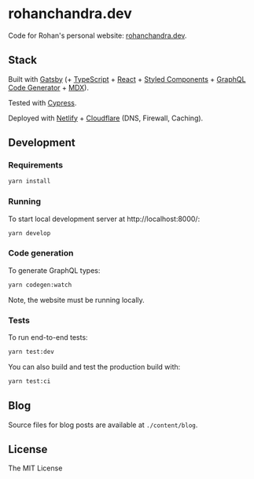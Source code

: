 # rohanchandra.dev

Code for Rohan's personal website: [rohanchandra.dev](https://rohanchandra.dev).

## Stack

Built with [Gatsby](https://www.gatsbyjs.com/) (+ [TypeScript](https://www.typescriptlang.org/) + [React](https://reactjs.org/) + [Styled Components](https://styled-components.com/) + [GraphQL Code Generator](https://www.graphql-code-generator.com/) + [MDX](https://mdxjs.com/)).

Tested with [Cypress](https://www.cypress.io/).

Deployed with [Netlify](https://www.netlify.com/) + [Cloudflare](https://www.cloudflare.com/) (DNS, Firewall, Caching).

## Development

### Requirements

```sh
yarn install
```

### Running

To start local development server at http://localhost:8000/:

```sh
yarn develop
```

### Code generation

To generate GraphQL types:

```sh
yarn codegen:watch
```

Note, the website must be running locally.

### Tests

To run end-to-end tests:

```sh
yarn test:dev
```

You can also build and test the production build with:

```sh
yarn test:ci
```

## Blog

Source files for blog posts are available at `./content/blog`.

## License

The MIT License
